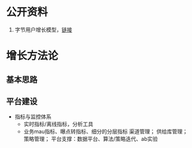 # 公开资料
  1. 字节用户增长模型，[链接](https://mp.weixin.qq.com/s?__biz=MzkwMzMwOTQwMg==&mid=2247497502&idx=1&sn=da50ae5ef7acd570efdde39a70409138&chksm=c09a862bf7ed0f3df888b66c53f2f4db25e12ff200319dea4a52086fe97475f704527ae2d1c6&scene=21#wechat_redirect)


# 增长方法论
## 基本思路

## 平台建设
  - 指标与监控体系
    - 实时指标/离线指标，分析工具
    - 业务mau指标、曝点转指标、细分的分层指标
  渠道管理；
  供给库管理；
  策略管理；
  平台支撑：数据平台、算法/策略迭代、ab实验
    
  
